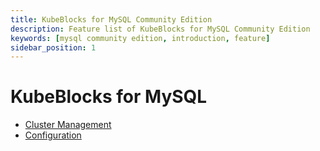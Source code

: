 ```yaml
---
title: KubeBlocks for MySQL Community Edition
description: Feature list of KubeBlocks for MySQL Community Edition
keywords: [mysql community edition, introduction, feature]
sidebar_position: 1
---
```


# KubeBlocks for MySQL

* [Cluster Management](./cluster-management/create-and-connect-a-mysql-cluster.md)
* [Configuration](./configuration/configuration.md)
